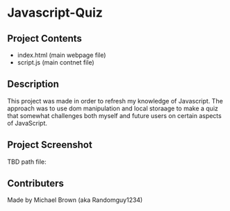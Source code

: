 # Javascript-Quiz


## Project Contents
- index.html (main webpage file)
- script.js (main contnet file)


## Description
This project was made in order to refresh my knowledge of Javascript. The approach
was to use dom manipulation and local storaage to make a quiz that somewhat challenges 
both myself and future users on certain aspects of JavaScript.


## Project Screenshot
TBD
path file:


## Contributers
Made by Michael Brown (aka Randomguy1234)

